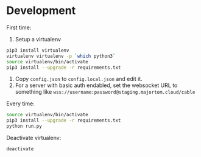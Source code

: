 # Development

First time:

1. Setup a virtualenv
```bash
pip3 install virtualenv
virtualenv virtualenv -p `which python3`
source virtualenv/bin/activate
pip3 install --upgrade -r requirements.txt
```
1. Copy `config.json` to `config.local.json` and edit it.
1. For a server with basic auth endabled, set the websocket URL to something like `wss://username:password@staging.majortom.cloud/cable`

Every time:

```bash
source virtualenv/bin/activate
pip3 install --upgrade -r requirements.txt
python run.py
```

Deactivate virtualenv:

```bash
deactivate
```
